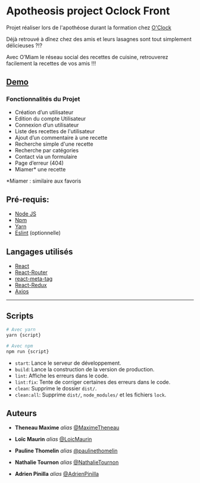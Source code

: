 # Apotheosis project Oclock Front

Projet réaliser lors de l'apothéose durant la formation chez [O'Clock](https://oclock.io/)

Déjà retrouvé à dînez chez des amis et leurs lasagnes sont tout simplement délicieuses ?!?

Avec O’Miam le réseau social des recettes de cuisine, retrouverez facilement la recettes de vos amis !!!

## [Demo](https://v1-omiam.surge.sh/)

### Fonctionnalités du Projet

- Création d’un utilisateur
- Edition du compte Utilisateur
- Connexion d’un utilisateur
- Liste des recettes de l'utilisateur
- Ajout d’un commentaire à une recette
- Recherche simple d'une recette
- Recherche par catégories
- Contact via un formulaire
- Page d’erreur (404)
- Miamer* une recette

*Miamer : similaire aux favoris

## Pré-requis:

- [Node JS](https://nodejs.org/en/)
- [Npm](https://www.npmjs.com/)
- [Yarn](https://yarnpkg.com/)
- [Eslint](https://eslint.org/) (optionnelle)

## Langages utilisés 

- [React](https://fr.reactjs.org/)
- [React-Router](https://reactrouter.com/en/main)
- [react-meta-tag](https://www.npmjs.com/package/react-meta-tags)
- [React-Redux](https://react-redux.js.org/)
- [Axios](https://axios-http.com/)

---

Scripts
-------

```sh
# Avec yarn
yarn {script}

# Avec npm
npm run {script}
```

- `start`: Lance le serveur de développement.
- `build`: Lance la construction de la version de production.
- `lint`: Affiche les erreurs dans le code.
- `lint:fix`: Tente de corriger certaines des erreurs dans le code.
- `clean`: Supprime le dossier `dist/`.
- `clean:all`: Supprime `dist/`, `node_modules/` et les fichiers `lock`.


## Auteurs

* **Theneau Maxime** _alias_ [@MaximeTheneau](https://github.com/MaximeTheneau)

* **Loïc Maurin** _alias_ [@LoicMaurin](https://github.com/LoicMAURIN)

* **Pauline Thomelin** _alias_ [@paulinethomelin ](https://github.com/paulinethomelin)

* **Nathalie Tournon** _alias_ [@NathalieTournon ](https://github.com/NathalieTournon)

* **Adrien Pinilla** _alias_ [@AdrienPinilla ](https://github.com/AdrienPinilla)
